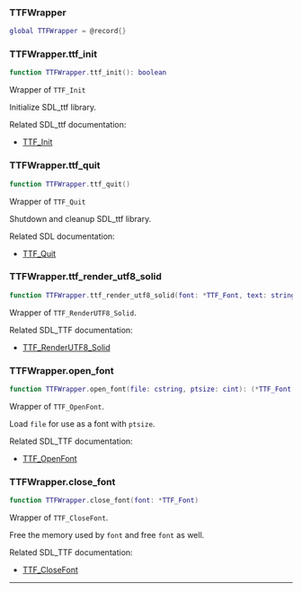 ### TTFWrapper

```lua
global TTFWrapper = @record{}
```



### TTFWrapper.ttf_init

```lua
function TTFWrapper.ttf_init(): boolean
```

Wrapper of `TTF_Init`

Initialize SDL_ttf library.

Related SDL_ttf documentation:
* [TTF_Init](https://libsdl.org/projects/SDL_ttf/docs/SDL_ttf_8.html)

### TTFWrapper.ttf_quit

```lua
function TTFWrapper.ttf_quit()
```

Wrapper of `TTF_Quit`

Shutdown and cleanup SDL_ttf library.

Related SDL documentation:
* [TTF_Quit](https://libsdl.org/projects/SDL_ttf/docs/SDL_ttf_10.html)

### TTFWrapper.ttf_render_utf8_solid

```lua
function TTFWrapper.ttf_render_utf8_solid(font: *TTF_Font, text: string, color: SDL_Color): (*SDL_Surface, boolean)
```

Wrapper of `TTF_RenderUTF8_Solid`.

Related SDL_TTF documentation:
* [TTF_RenderUTF8_Solid](https://libsdl.org/projects/SDL_ttf/docs/SDL_ttf_44.html)

### TTFWrapper.open_font

```lua
function TTFWrapper.open_font(file: cstring, ptsize: cint): (*TTF_Font, boolean)
```

Wrapper of `TTF_OpenFont`.

Load `file` for use as a font with `ptsize`.

Related SDL_TTF documentation:
* [TTF_OpenFont](https://libsdl.org/projects/SDL_ttf/docs/SDL_ttf_14.html)

### TTFWrapper.close_font

```lua
function TTFWrapper.close_font(font: *TTF_Font)
```

Wrapper of `TTF_CloseFont`.

Free the memory used by `font` and free `font` as well.

Related SDL_TTF documentation:
* [TTF_CloseFont](https://libsdl.org/projects/SDL_ttf/docs/SDL_ttf_18.html)

---
